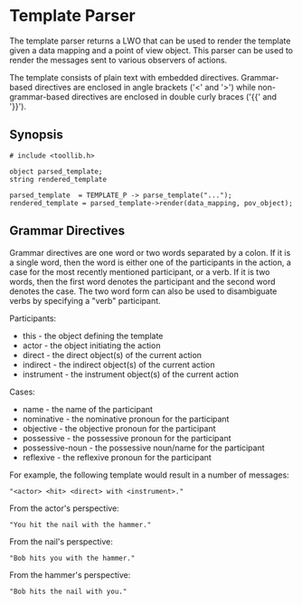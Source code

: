 Template Parser
===============

The template parser returns a LWO that can be used to render the template given
a data mapping and a point of view object. This parser can be used to render
the messages sent to various observers of actions.

The template consists of plain text with embedded directives. Grammar-based
directives are enclosed in angle brackets ('<' and '>') while non-grammar-based
directives are enclosed in double curly braces ('{{' and '}}').

Synopsis
--------

    # include <toollib.h>
    
    object parsed_template;
    string rendered_template
    
    parsed_template  = TEMPLATE_P -> parse_template("...");
    rendered_template = parsed_template->render(data_mapping, pov_object);

Grammar Directives
------------------

Grammar directives are one word or two words separated by a colon. If it is
a single word, then the word is either one of the participants in the action,
a case for the most recently mentioned participant, or a verb. If it is two
words, then the first word denotes the participant and the second word denotes
the case. The two word form can also be used to disambiguate verbs by specifying
a "verb" participant.

Participants:

* this - the object defining the template
* actor - the object initiating the action
* direct - the direct object(s) of the current action
* indirect - the indirect object(s) of the current action
* instrument - the instrument object(s) of the current action

Cases:

* name - the name of the participant
* nominative - the nominative pronoun for the participant
* objective - the objective pronoun for the participant
* possessive - the possessive pronoun for the participant
* possessive-noun - the possessive noun/name for the participant
* reflexive - the reflexive pronoun for the participant

For example, the following template would result in a number of messages:

    "<actor> <hit> <direct> with <instrument>."

From the actor's perspective:

    "You hit the nail with the hammer."

From the nail's perspective:

    "Bob hits you with the hammer."

From the hammer's perspective:

    "Bob hits the nail with you."
